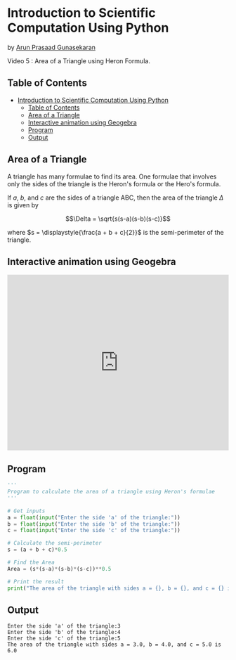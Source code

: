 # Introduction to Scientific Computation Using Python

by [Arun Prasaad Gunasekaran](https://arunprasaad2711.github.io)

Video 5 : Area of a Triangle using Heron Formula.

## Table of Contents
<!-- TOC -->

- [Introduction to Scientific Computation Using Python](#introduction-to-scientific-computation-using-python)
  - [Table of Contents](#table-of-contents)
  - [Area of a Triangle](#area-of-a-triangle)
  - [Interactive animation using Geogebra](#interactive-animation-using-geogebra)
  - [Program](#program)
  - [Output](#output)

<!-- /TOC -->

## Area of a Triangle

A triangle has many formulae to find its area. One formulae that involves only the sides of the triangle is the Heron's formula or the Hero's formula.

If $a$, $b$, and $c$ are the sides of a triangle ABC, then the area of the triangle $\Delta$ is given by

$$\Delta = \sqrt{s(s-a)(s-b)(s-c)}$$

where $s = \displaystyle{\frac{a + b + c}{2}}$ is the semi-perimeter of the triangle.

## Interactive animation using Geogebra

<iframe scrolling="no" title="TaylorSeries_Demo" src="https://www.geogebra.org/material/iframe/id/n4pxcth2/width/1366/height/687/border/888888/sfsb/true/smb/false/stb/false/stbh/false/ai/false/asb/false/sri/false/rc/false/ld/false/sdz/false/ctl/false" width="100%" height="400px" style="border:0px;"> </iframe>

## Program

```python
'''
Program to calculate the area of a triangle using Heron's formulae
'''

# Get inputs
a = float(input("Enter the side 'a' of the triangle:"))
b = float(input("Enter the side 'b' of the triangle:"))
c = float(input("Enter the side 'c' of the triangle:"))

# Calculate the semi-perimeter
s = (a + b + c)*0.5

# Find the Area
Area = (s*(s-a)*(s-b)*(s-c))**0.5

# Print the result
print("The area of the triangle with sides a = {}, b = {}, and c = {} is {}".format(a, b, c, Area))
```

## Output
```
Enter the side 'a' of the triangle:3
Enter the side 'b' of the triangle:4
Enter the side 'c' of the triangle:5
The area of the triangle with sides a = 3.0, b = 4.0, and c = 5.0 is 6.0
```